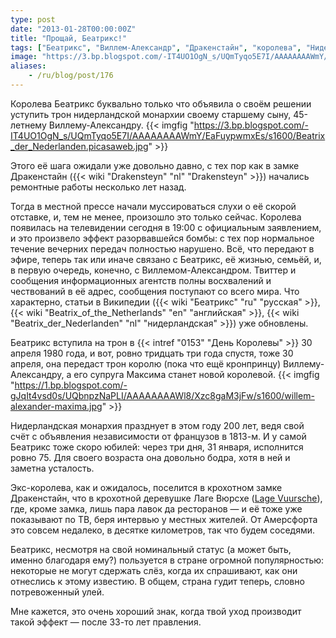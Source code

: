 ```yaml
---
type: post
date: "2013-01-28T00:00:00Z"
title: "Прощай, Беатрикс!"
tags: ["Беатрикс", "Виллем-Александр", "Дракенстайн", "королева", "Нидерланды", "СМИ", "трон"]
image: "https://3.bp.blogspot.com/-IT4UO1OgN_s/UQmTyqo5E7I/AAAAAAAAWmY/EaFuypwmxEs/s1600/Beatrix_der_Nederlanden.picasaweb.jpg"
aliases:
    - /ru/blog/post/176
---
```


Королева Беатрикс буквально только что объявила о своём решении уступить трон нидерландской монархии своему старшему сыну, 45-летнему Виллему-Александру.
{{< imgfig "https://3.bp.blogspot.com/-IT4UO1OgN_s/UQmTyqo5E7I/AAAAAAAAWmY/EaFuypwmxEs/s1600/Beatrix_der_Nederlanden.picasaweb.jpg" >}}

Этого её шага ожидали уже довольно давно, с тех пор как в замке Дракенстайн ({{< wiki "Drakensteyn" "nl" "Drakensteyn" >}}) начались ремонтные работы несколько лет назад.

<!--more-->

Тогда в местной прессе начали муссироваться слухи о её скорой отставке, и, тем не менее, произошло это только сейчас. Королева появилась на телевидении сегодня в 19:00 с официальным заявлением, и это произвело эффект разорвавшейся бомбы: с тех пор нормальное течение вечерних передач полностью нарушено. Всё, что передают в эфире, теперь так или иначе связано с Беатрикс, её жизнью, семьёй, и, в первую очередь, конечно, с Виллемом-Александром. Твиттер и сообщения информационных агентств полны восхвалений и чествований в её адрес, сообщения поступают со всего мира. Что характерно, статьи в Википедии ({{< wiki "Беатрикс" "ru" "русская" >}}, {{< wiki "Beatrix_of_the_Netherlands" "en" "английская" >}}, {{< wiki "Beatrix_der_Nederlanden" "nl" "нидерландская" >}}) уже обновлены.

Беатрикс вступила на трон в {{< intref "0153" "День Королевы" >}} 30 апреля 1980 года, и вот, ровно тридцать три года спустя, тоже 30 апреля, она передаст трон королю (пока что ещё кронпринцу) Виллему-Александру, а его супруга Максима станет новой королевой.
{{< imgfig "https://1.bp.blogspot.com/-gJqIt4vsd0s/UQbnpzNaPLI/AAAAAAAAWl8/Xzc8gaM3jFw/s1600/willem-alexander-maxima.jpg" >}}

Нидерландская монархия празднует в этом году 200 лет, ведя свой счёт с объявления независимости от французов в 1813-м. И у самой Беатрикс тоже скоро юбилей: через три дня, 31 января, исполнится ровно 75. Для своего возраста она довольно бодра, хотя в ней и заметна усталость.

Экс-королева, как и ожидалось, поселится в крохотном замке Дракенстайн, что в крохотной деревушке Лаге Вюрсхе ([Lage Vuursche](http://www.lagevuursche.com/)), где, кроме замка, лишь пара лавок да ресторанов — и её тоже уже показывают по ТВ, беря интервью у местных жителей. От Амерсфорта это совсем недалеко, в десятке километров, так что будем соседями.

Беатрикс, несмотря на свой номинальный статус (а может быть, именно благодаря ему?) пользуется в стране огромной популярностью: некоторые не могут сдержать слёз, когда их спрашивают, как они отнеслись к этому известию. В общем, страна гудит теперь, словно потревоженный улей.

Мне кажется, это очень хороший знак, когда твой уход производит такой эффект — после 33-то лет правления.
